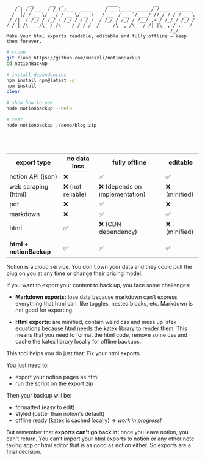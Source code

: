 ```
    _   __      __  _                ____             __
   / | / /___  / /_(_)___  ____     / __ )____ ______/ /____  ______
  /  |/ / __ \/ __/ / __ \/ __ \   / __  / __ `/ ___/ //_/ / / / __ \
 / /|  / /_/ / /_/ / /_/ / / / /  / /_/ / /_/ / /__/ ,< / /_/ / /_/ /
/_/ |_/\____/\__/_/\____/_/ /_/  /_____/\__,_/\___/_/|_|\__,_/ .___/
                                                            /_/
Make your html exports readable, editable and fully offline – keep them forever.
```

```bash
# clone
git clone https://github.com/sueszli/notionBackup
cd notionBackup

# install dependencies
npm install npm@latest -g
npm install
clear

# show how to use
node notionbackup --help

# test
node notionbackup ./demo/blog.zip
```

<br><br>

| export type             | no data loss      | fully offline                  | editable      |
| ----------------------- | ----------------- | ------------------------------ | ------------- |
| notion API (json)       | ❌                | ✅                             | ✅            |
| web scraping (html)     | ❌ (not reliable) | ❌ (depends on implementation) | ❌ (minified) |
| pdf                     | ❌                | ✅                             | ❌            |
| markdown                | ❌                | ✅                             | ✅            |
| html                    | ✅                | ❌ (CDN dependency)            | ❌ (minified) |
|                         |                   |                                |               |
| **html + notionBackup** | ✅                | ✅                             | ✅            |


Notion is a cloud service. You don't own your data and they could pull the plug on you at any time or change their pricing model.

If you want to export your content to back up, you face some challenges:

- **Markdown exports:** lose data because markdown can't express everything that html can, like toggles, nested blocks, etc. Markdown is not good for exporting.

- **Html exports:** are minified, contain weird css and mess up latex equations because html needs the katex library to render them. This means that you need to format the html code, remove some css and cache the katex library locally for offline backups.

This tool helps you do just that: Fix your html exports.

You just need to:

- export your notion pages as html
- run the script on the export zip

Then your backup will be:

- formatted (easy to edit)
- styled (better than notion's default)
- offline ready (katex is cached locally) → _work in progress!_

But remember that **exports can't go back in:** once you leave notion, you can't return. You can't import your html exports to notion or any other note taking app or html editor that is as good as notion either. So exports are a final decision.
